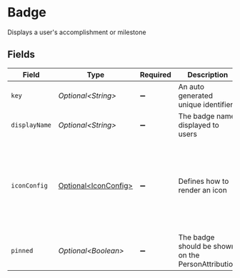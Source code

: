 # Badge

Displays a user's accomplishment or milestone


## Fields

| Field                                                                             | Type                                                                              | Required                                                                          | Description                                                                       | Example                                                                           |
| --------------------------------------------------------------------------------- | --------------------------------------------------------------------------------- | --------------------------------------------------------------------------------- | --------------------------------------------------------------------------------- | --------------------------------------------------------------------------------- |
| `key`                                                                             | *Optional\<String>*                                                               | :heavy_minus_sign:                                                                | An auto generated unique identifier.                                              |                                                                                   |
| `displayName`                                                                     | *Optional\<String>*                                                               | :heavy_minus_sign:                                                                | The badge name displayed to users                                                 |                                                                                   |
| `iconConfig`                                                                      | [Optional\<IconConfig>](../../models/components/IconConfig.md)                    | :heavy_minus_sign:                                                                | Defines how to render an icon                                                     | {<br/>"color": "#343CED",<br/>"key": "person_icon",<br/>"iconType": "GLYPH",<br/>"name": "user"<br/>} |
| `pinned`                                                                          | *Optional\<Boolean>*                                                              | :heavy_minus_sign:                                                                | The badge should be shown on the PersonAttribution                                |                                                                                   |